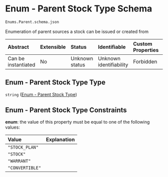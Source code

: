 # Enum - Parent Stock Type Schema

```txt
Enums.Parent.schema.json
```

Enumeration of parent sources a stock can be issued or created from

| Abstract            | Extensible | Status         | Identifiable            | Custom Properties | Additional Properties | Access Restrictions | Defined In                                                               |
| :------------------ | :--------- | :------------- | :---------------------- | :---------------- | :-------------------- | :------------------ | :----------------------------------------------------------------------- |
| Can be instantiated | No         | Unknown status | Unknown identifiability | Forbidden         | Allowed               | none                | [Parent.schema.json](../enums/Parent.schema.json "open original schema") |

## Enum - Parent Stock Type Type

`string` ([Enum - Parent Stock Type](parent.md))

## Enum - Parent Stock Type Constraints

**enum**: the value of this property must be equal to one of the following values:

| Value           | Explanation |
| :-------------- | :---------- |
| `"STOCK_PLAN"`  |             |
| `"STOCK"`       |             |
| `"WARRANT"`     |             |
| `"CONVERTIBLE"` |             |
